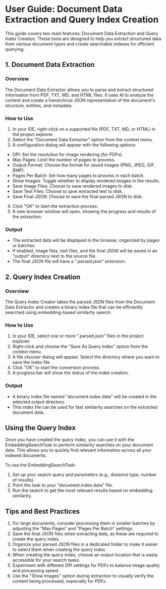 # User Guide: Document Data Extraction and Query Index Creation

This guide covers two main features: Document Data Extraction and Query Index Creation. These tools are designed to help you extract structured data from various document types and create searchable indexes for efficient querying.

## 1. Document Data Extraction

### Overview
The Document Data Extractor allows you to parse and extract structured information from PDF, TXT, MD, and HTML files. It uses AI to analyze the content and create a hierarchical JSON representation of the document's structure, entities, and metadata.

### How to Use
1. In your IDE, right-click on a supported file (PDF, TXT, MD, or HTML) in the project explorer.
2. Select the "Document Data Extractor" option from the context menu.
3. A configuration dialog will appear with the following options:
  - DPI: Set the resolution for image rendering (for PDFs).
  - Max Pages: Limit the number of pages to process.
  - Output Format: Choose the format for saved images (PNG, JPEG, GIF, BMP).
  - Pages Per Batch: Set how many pages to process in each batch.
  - Show Images: Toggle whether to display rendered images in the results.
  - Save Image Files: Choose to save rendered images to disk.
  - Save Text Files: Choose to save extracted text to disk.
  - Save Final JSON: Choose to save the final parsed JSON to disk.
4. Click "OK" to start the extraction process.
5. A new browser window will open, showing the progress and results of the extraction.

### Output
- The extracted data will be displayed in the browser, organized by pages or batches.
- If enabled, image files, text files, and the final JSON will be saved in an "output" directory next to the source file.
- The final JSON file will have a ".parsed.json" extension.

## 2. Query Index Creation

### Overview
The Query Index Creator takes the parsed JSON files from the Document Data Extractor and creates a binary index file that can be efficiently searched using embedding-based similarity search.

### How to Use
1. In your IDE, select one or more ".parsed.json" files in the project explorer.
2. Right-click and choose the "Save As Query Index" option from the context menu.
3. A file chooser dialog will appear. Select the directory where you want to save the index file.
4. Click "OK" to start the conversion process.
5. A progress bar will show the status of the index creation.

### Output
- A binary index file named "document.index.data" will be created in the selected output directory.
- This index file can be used for fast similarity searches on the extracted document data.

## Using the Query Index

Once you have created the query index, you can use it with the EmbeddingSearchTask to perform similarity searches on your document data. This allows you to quickly find relevant information across all your indexed documents.

To use the EmbeddingSearchTask:
1. Set up your search query and parameters (e.g., distance type, number of results).
2. Point the task to your "document.index.data" file.
3. Run the search to get the most relevant results based on embedding similarity.

## Tips and Best Practices

1. For large documents, consider processing them in smaller batches by adjusting the "Max Pages" and "Pages Per Batch" settings.
2. Save the final JSON files when extracting data, as these are required to create the query index.
3. Organize your parsed JSON files in a dedicated folder to make it easier to select them when creating the query index.
4. When creating the query index, choose an output location that is easily accessible for your search tasks.
5. Experiment with different DPI settings for PDFs to balance image quality and processing speed.
6. Use the "Show Images" option during extraction to visually verify the content being processed, especially for PDFs.

